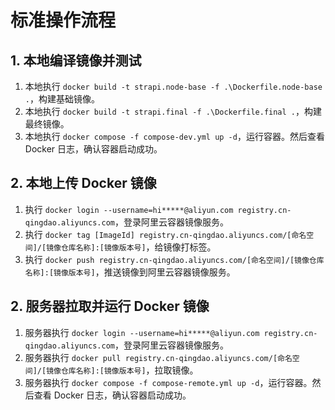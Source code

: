 # 标准操作流程

## 1. 本地编译镜像并测试

1. 本地执行 `docker build -t strapi.node-base -f .\Dockerfile.node-base .`，构建基础镜像。
2. 本地执行 `docker build -t strapi.final -f .\Dockerfile.final .`，构建最终镜像。
3. 本地执行 `docker compose -f compose-dev.yml up -d`，运行容器。然后查看 Docker 日志，确认容器启动成功。

## 2. 本地上传 Docker 镜像

1. 执行 `docker login --username=hi*****@aliyun.com registry.cn-qingdao.aliyuncs.com`，登录阿里云容器镜像服务。
2. 执行 `docker tag [ImageId] registry.cn-qingdao.aliyuncs.com/[命名空间]/[镜像仓库名称]:[镜像版本号]`，给镜像打标签。
3. 执行 `docker push registry.cn-qingdao.aliyuncs.com/[命名空间]/[镜像仓库名称]:[镜像版本号]`，推送镜像到阿里云容器镜像服务。

## 2. 服务器拉取并运行 Docker 镜像

1. 服务器执行 `docker login --username=hi*****@aliyun.com registry.cn-qingdao.aliyuncs.com`，登录阿里云容器镜像服务。
2. 服务器执行 `docker pull registry.cn-qingdao.aliyuncs.com/[命名空间]/[镜像仓库名称]:[镜像版本号]`，拉取镜像。
3. 服务器执行 `docker compose -f compose-remote.yml up -d`，运行容器。然后查看 Docker 日志，确认容器启动成功。
